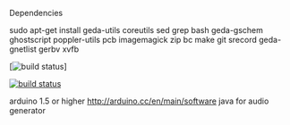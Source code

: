 Dependencies

sudo apt-get install geda-utils coreutils sed grep bash geda-gschem ghostscript poppler-utils pcb imagemagick zip bc make git srecord geda-gnetlist gerbv xvfb

[![build status](http://artifacts.meatstand.com/board.png?)]

[![build status](http://ci.meatstand.com/projects/1/status.png?ref=master)](http://ci.meatstand.com/projects/1?ref=master)


arduino 1.5 or higher http://arduino.cc/en/main/software
java for audio generator
